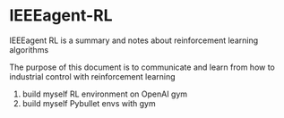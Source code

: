 # IEEEagent-RL
IEEEagent RL is a summary and notes about reinforcement learning algorithms

The purpose of this document is to communicate and learn from how to industrial control with reinforcement learning 

1. build myself RL environment on OpenAI gym
2. build myself Pybullet envs with gym

